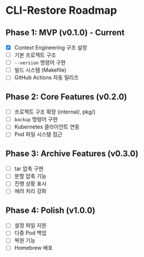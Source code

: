 # CLI-Restore Roadmap

## Phase 1: MVP (v0.1.0) - Current
- [x] Context Engineering 구조 설정
- [ ] 기본 프로젝트 구조
- [ ] `--version` 명령어 구현
- [ ] 빌드 시스템 (Makefile)
- [ ] GitHub Actions 자동 릴리즈

## Phase 2: Core Features (v0.2.0)
- [ ] 프로젝트 구조 확장 (internal/, pkg/)
- [ ] `backup` 명령어 구현
- [ ] Kubernetes 클라이언트 연동
- [ ] Pod 파일 시스템 접근

## Phase 3: Archive Features (v0.3.0)
- [ ] tar 압축 구현
- [ ] 분할 압축 기능
- [ ] 진행 상황 표시
- [ ] 에러 처리 강화

## Phase 4: Polish (v1.0.0)
- [ ] 설정 파일 지원
- [ ] 다중 Pod 백업
- [ ] 복원 기능
- [ ] Homebrew 배포